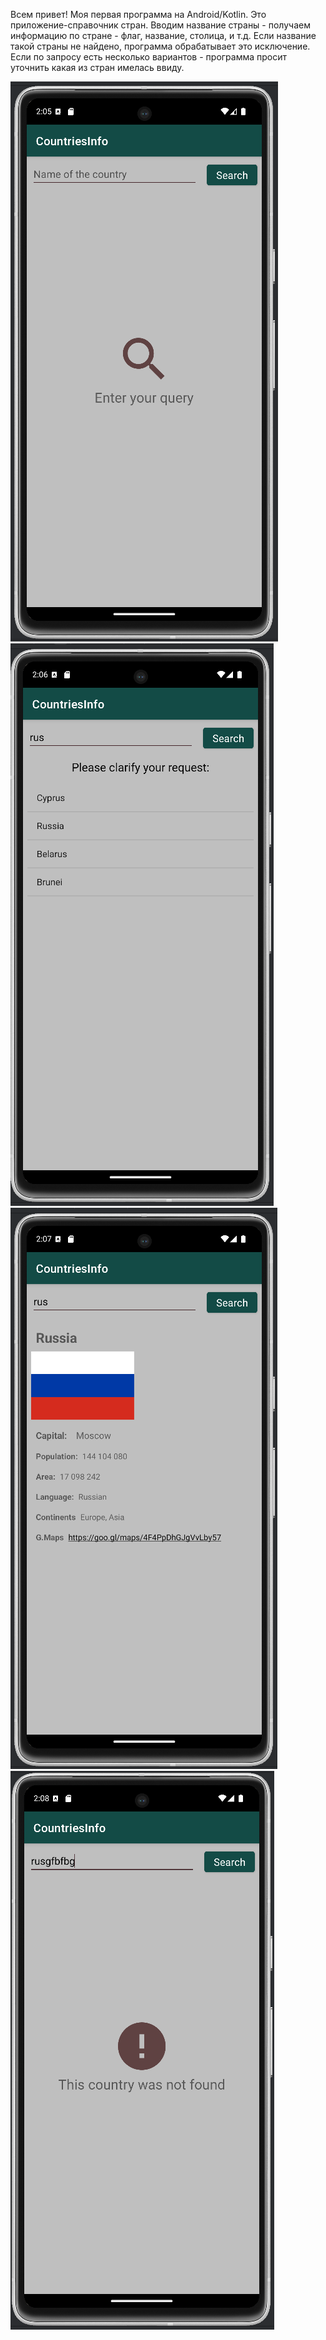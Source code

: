 Всем привет!
Моя первая программа на Android/Kotlin.
Это приложение-справочник стран.
Вводим название страны - получаем информацию по стране - флаг, название, столица, и т.д.
Если название такой страны не найдено, программа обрабатывает это исключение.
Если по запросу есть несколько вариантов - программа просит уточнить какая из стран имелась ввиду.

![Screenshot](https://github.com/dwodik/CountriesInfo/blob/master/screen1.png)![Screenshot](https://github.com/dwodik/CountriesInfo/blob/master/screen2.png)
![Screenshot](https://github.com/dwodik/CountriesInfo/blob/master/screen3.png)![Screenshot](https://github.com/dwodik/CountriesInfo/blob/master/screen4.png)
